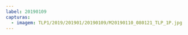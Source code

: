 ```yaml
---
label: 20190109
capturas:
  - imagem: TLP1/2019/201901/20190109/M20190110_080121_TLP_1P.jpg
---
```

